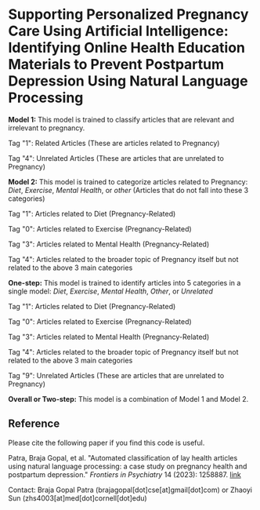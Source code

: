 
# Supporting Personalized Pregnancy Care Using Artificial Intelligence: Identifying Online Health Education Materials to Prevent Postpartum Depression Using Natural Language Processing


**Model 1:**
This model is trained to classify articles that are relevant and irrelevant to pregnancy.

Tag "1": Related Articles (These are articles related to Pregnancy)

Tag "4": Unrelated Articles (These are articles that are unrelated to Pregnancy)


**Model 2:**
This model is trained to categorize articles related to Pregnancy: _Diet_, _Exercise_, _Mental Health_, or _other_ (Articles that do not fall into these 3 categories)

Tag "1": Articles related to Diet (Pregnancy-Related)

Tag "0": Articles related to Exercise (Pregnancy-Related)

Tag "3": Articles related to Mental Health (Pregnancy-Related)

Tag "4": Articles related to the broader topic of Pregnancy itself but not related to the above 3 main categories

**One-step:**
This model is trained to identify articles into 5 categories in a single model: _Diet_, _Exercise_, _Mental Health_, _Other_, or _Unrelated_

Tag "1": Articles related to Diet (Pregnancy-Related)

Tag "0": Articles related to Exercise (Pregnancy-Related)

Tag "3": Articles related to Mental Health (Pregnancy-Related)

Tag "4": Articles related to the broader topic of Pregnancy itself but not related to the above 3 main categories

Tag "9": Unrelated Articles (These are articles that are unrelated to Pregnancy)

**Overall or Two-step:**
This model is a combination of Model 1 and Model 2.

## Reference

Please cite the following paper if you find this code is useful.

Patra, Braja Gopal, et al. "Automated classification of lay health articles using natural language processing: a case study on pregnancy health and postpartum depression." *Frontiers in Psychiatry* 14 (2023): 1258887. [link](https://doi.org/10.3389/fpsyt.2023.1258887)


Contact: Braja Gopal Patra (brajagopal[dot]cse[at]gmail[dot]com) or Zhaoyi Sun (zhs4003[at]med[dot]cornell[dot]edu)
